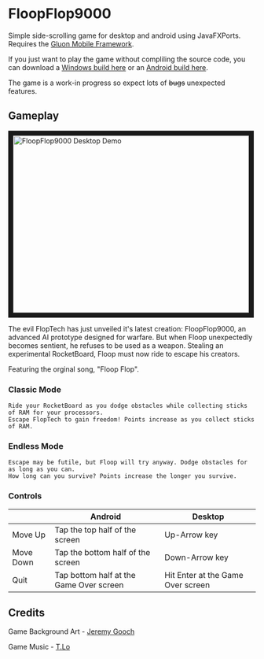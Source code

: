 # FloopFlop9000
Simple side-scrolling game for desktop and android using JavaFXPorts. Requires the [Gluon Mobile Framework](http://gluonhq.com/products/mobile/trynow/).

If you just want to play the game without compliling the source code, you can download a [Windows build here](https://www.dropbox.com/s/nt215tx2c8wkq0x/FloopFlop9000.zip?dl=0) or an [Android build here](https://www.dropbox.com/s/3uouru68tlapou9/Floop.apk?dl=0).

The game is a work-in progress so expect lots of ~~bugs~~ unexpected features.

## Gameplay

<a href="http://www.youtube.com/watch?feature=player_embedded&v=dRQaMGkZIt0
" target="_blank"><img src="http://img.youtube.com/vi/dRQaMGkZIt0/0.jpg" 
alt="FloopFlop9000 Desktop Demo" width="480" height="360" border="10" /></a>

The evil FlopTech has just unveiled it's latest creation: FloopFlop9000, 
an advanced AI prototype designed for warfare. But when Floop unexpectedly becomes sentient,
he refuses to be used as a weapon. Stealing an experimental RocketBoard, 
Floop must now ride to escape his creators.	

Featuring the orginal song, "Floop Flop".
	
### Classic Mode
	Ride your RocketBoard as you dodge obstacles while collecting sticks of RAM for your processors. 
	Escape FlopTech to gain freedom! Points increase as you collect sticks of RAM.
	
### Endless Mode
	Escape may be futile, but Floop will try anyway. Dodge obstacles for as long as you can.
	How long can you survive? Points increase the longer you survive.

### Controls
|           | Android                                 | Desktop                           |
|-----------|-----------------------------------------|-----------------------------------|
| Move Up   | Tap the top half of the screen          | Up-Arrow key                      |
| Move Down | Tap the bottom half of the screen       | Down-Arrow key                    |
| Quit      | Tap bottom half at the Game Over screen | Hit Enter at the Game Over screen |

## Credits
Game Background Art - [Jeremy Gooch](jeremygooch.blogspot.com)

Game Music - [T.Lo](https://soundcloud.com/tavo-loaiza)

